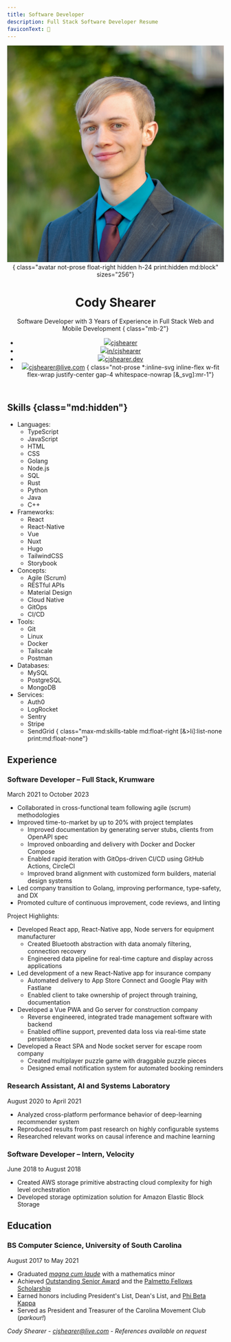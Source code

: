 ```yaml
---
title: Software Developer
description: Full Stack Software Developer Resume
faviconText: 💼
---
```


<header class="mb-4 text-center md:text-left print:text-left">

![](avatar.jpg "A close-up photo of me wearing a suit and tie")
{ class="avatar not-prose float-right hidden h-24 print:hidden md:block" sizes="256"}

# Cody Shearer

Software Developer with 3 Years of Experience in Full Stack Web and Mobile Development
{ class="mb-2"}

<!-- prettier-ignore -->
- [![](svgs/brands/github.svg)cjshearer](https://github.com/cjshearer "My GithHub")
- [![](svgs/brands/linkedin.svg)in/cjshearer](https://linkedin.com/in/cjshearer "My LinkedIn")
- [![](svgs/solid/house.svg)cjshearer.dev](https://cjshearer.dev "My Website")
- [![](svgs/solid/envelope.svg)cjshearer@live.com](mailto:cjshearer@live.com "My Email")
{ class="not-prose *:inline-svg inline-flex w-fit flex-wrap justify-center gap-4 whitespace-nowrap [&_svg]:mr-1"}

</header>

<main class="[&>*:is(h2,h3,p)]:break-after-avoid-page [&>*:is(p,ul)]:break-inside-avoid-page">

## Skills {class="md:hidden"}

<!-- for some reason, classes aren't applied without this extra spacing -->
<!-- prettier-ignore -->
- Languages:
    - TypeScript
    - JavaScript
    - HTML
    - CSS
    - Golang
    - Node.js
    - SQL
    - Rust
    - Python
    - Java
    - C++
- Frameworks:
    - React
    - React-Native
    - Vue
    - Nuxt
    - Hugo
    - TailwindCSS
    - Storybook
- Concepts:
    - Agile (Scrum)
    - RESTful APIs
    - Material Design
    - Cloud Native
    - GitOps
    - CI/CD
- Tools:
    - Git
    - Linux
    - Docker
    - Tailscale
    - Postman
- Databases:
    - MySQL
    - PostgreSQL
    - MongoDB
- Services:
    - Auth0
    - LogRocket
    - Sentry
    - Stripe
    - SendGrid
{ class="max-md:skills-table md:float-right [&>li]:list-none print:md:float-none"}

## Experience

### Software Developer – Full Stack, Krumware

March 2021 to October 2023

- Collaborated in cross-functional team following agile (scrum) methodologies
- Improved time-to-market by up to 20% with project templates
  - Improved documentation by generating server stubs, clients from OpenAPI spec
  - Improved onboarding and delivery with Docker and Docker Compose
  - Enabled rapid iteration with GitOps-driven CI/CD using GitHub Actions, CircleCI
  - Improved brand alignment with customized form builders, material design systems
- Led company transition to Golang, improving performance, type-safety, and DX
- Promoted culture of continuous improvement, code reviews, and linting

Project Highlights:

- Developed React app, React-Native app, Node servers for equipment manufacturer
  - Created Bluetooth abstraction with data anomaly filtering, connection recovery
  - Engineered data pipeline for real-time capture and display across applications
- Led development of a new React-Native app for insurance company
  - Automated delivery to App Store Connect and Google Play with Fastlane
  - Enabled client to take ownership of project through training, documentation
- Developed a Vue PWA and Go server for construction company
  - Reverse engineered, integrated trade management software with backend
  - Enabled offline support, prevented data loss via real-time state persistence
- Developed a React SPA and Node socket server for escape room company
  - Created multiplayer puzzle game with draggable puzzle pieces
  - Designed email notification system for automated booking reminders

### Research Assistant, AI and Systems Laboratory

August 2020 to April 2021

- Analyzed cross-platform performance behavior of deep-learning recommender system
- Reproduced results from past research on highly configurable systems
- Researched relevant works on causal inference and machine learning

### Software Developer – Intern, Velocity

June 2018 to August 2018

- Created AWS storage primitive abstracting cloud complexity for high level orchestration
- Developed storage optimization solution for Amazon Elastic Block Storage

## Education

### BS Computer Science, University of South Carolina

August 2017 to May 2021

- Graduated [_magna cum laude_](pdf/usc-diploma.pdf) with a mathematics minor
- Achieved [Outstanding Senior Award](https://sc.edu/about/offices_and_divisions/leadership_and_service_center/awards_and_recognition/senior-awards/index.php) and the [Palmetto Fellows Scholarship](https://sc.edu/about/offices_and_divisions/financial_aid/scholarships/scholarships_for_sc_residents/palmetto_fellows/index.php)
- Earned honors including President's List, Dean's List, and [Phi Beta Kappa](https://www.pbk.org/About)
- Served as President and Treasurer of the Carolina Movement Club (_parkour!_)

</main>

<footer class="h-5 text-center print:fixed print:bottom-0 print:w-full">

_Cody Shearer - cjshearer@live.com - References available on request_

</footer>
